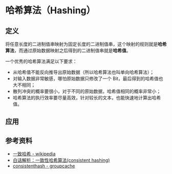 # 哈希算法（Hashing）

## 定义

将任意长度的二进制值串映射为固定长度的二进制值串，这个映射的规则就是**哈希算法**，而通过原始数据映射之后得到的二进制值串就是**哈希值**。

一个优秀的哈希算法满足以下要求：

- 从哈希值不能反向推导出原始数据（所以哈希算法也叫单向哈希算法）；
- 对输入数据非常敏感，哪怕原始数据只修改了一个 Bit，最后得到的哈希值也大不相同；
- 散列冲突的概率要很小，对于不同的原始数据，哈希值相同的概率非常小；
- 哈希算法的执行效率要尽量高效，针对较长的文本，也能快速地计算出哈希值。

## 应用

## 参考资料

- [一致哈希 - wikipedia](https://en.wikipedia.org/wiki/Consistent_hashing)
- [白话解析：一致性哈希算法(consistent hashing)](https://www.zsythink.net/archives/1182)
- [consistenthash - groupcache](https://github.com/golang/groupcache/blob/master/consistenthash/consistenthash.go)